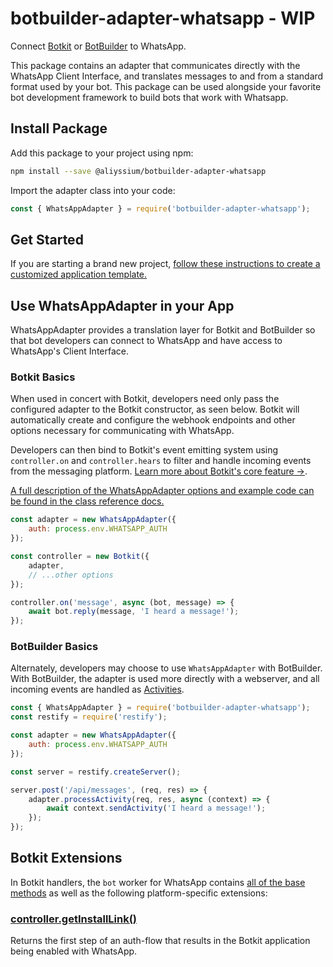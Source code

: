 # botbuilder-adapter-whatsapp - WIP

Connect [Botkit](https://www.npmjs.com/package/botkit) or [BotBuilder](https://www.npmjs.com/package/botbuilder) to
WhatsApp.

This package contains an adapter that communicates directly with the WhatsApp Client Interface, and translates messages
to and from a standard format used by your bot. This package can be used alongside your favorite bot development
framework to build bots that work with Whatsapp.

## Install Package

Add this package to your project using npm:

```bash
npm install --save @aliyssium/botbuilder-adapter-whatsapp
```

Import the adapter class into your code:

```javascript
const { WhatsAppAdapter } = require('botbuilder-adapter-whatsapp');
```

## Get Started

If you are starting a brand new
project, [follow these instructions to create a customized application template.](../docs/index.md)

## Use WhatsAppAdapter in your App

WhatsAppAdapter provides a translation layer for Botkit and BotBuilder so that bot developers can connect to WhatsApp
and have access to WhatsApp's Client Interface.

### Botkit Basics

When used in concert with Botkit, developers need only pass the configured adapter to the Botkit constructor, as seen
below. Botkit will automatically create and configure the webhook endpoints and other options necessary for
communicating with WhatsApp.

Developers can then bind to Botkit's event emitting system using `controller.on` and `controller.hears` to filter and
handle incoming events from the messaging platform. [Learn more about Botkit's core feature &rarr;](../docs/index.md).

[A full description of the WhatsAppAdapter options and example code can be found in the class reference docs.](../docs/reference/whatsapp.md#create-a-new-whatsappadapter)

```javascript
const adapter = new WhatsAppAdapter({
	auth: process.env.WHATSAPP_AUTH
});

const controller = new Botkit({
	adapter,
	// ...other options
});

controller.on('message', async (bot, message) => {
	await bot.reply(message, 'I heard a message!');
});
```

### BotBuilder Basics

Alternately, developers may choose to use `WhatsAppAdapter` with BotBuilder. With BotBuilder, the adapter is used more
directly with a webserver, and all incoming events are handled
as [Activities](https://docs.microsoft.com/en-us/javascript/api/botframework-schema/activity?view=botbuilder-ts-latest).

```javascript
const { WhatsAppAdapter } = require('botbuilder-adapter-whatsapp');
const restify = require('restify');

const adapter = new WhatsAppAdapter({
	auth: process.env.WHATSAPP_AUTH
});

const server = restify.createServer();

server.post('/api/messages', (req, res) => {
	adapter.processActivity(req, res, async (context) => {
		await context.sendActivity('I heard a message!');
	});
});
```

## Botkit Extensions

In Botkit handlers, the `bot` worker for WhatsApp
contains [all of the base methods](../docs/reference/core.md#BotWorker) as well as the following platform-specific
extensions:

### [controller.getInstallLink()](../docs/reference/whatsapp.md#getinstalllink)

Returns the first step of an auth-flow that results in the Botkit application being enabled with WhatsApp.
